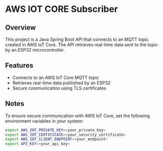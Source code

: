 # AWS IOT CORE Subscriber

## Overview
This project is a Java Spring Boot API that connects to an MQTT topic created in AWS IoT Core. The API retrieves real-time data sent to the topic by an ESP32 microcontroller.

## Features
- Connects to an AWS IoT Core MQTT topic
- Retrieves real-time data published by an ESP32
- Secure communication using TLS certificates

## Notes
To ensure secure communication with AWS IoT Core, set the following environment variables in your system:

```sh
export AWS_IOT_PRIVATE_KEY=<your_private_key>
export AWS_IOT_CERTIFICATE=<your_security_certificate>
export AWS_IOT_CLIENT_ENDPOINT=<your_endpoint>
export API_KEY=<your_api_key>
